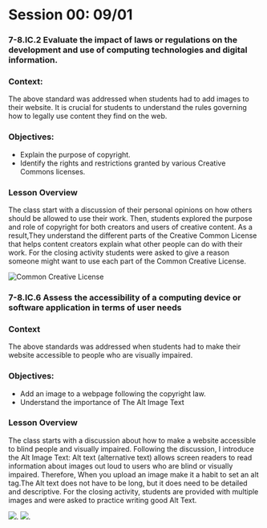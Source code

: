 # Session 00: 09/01

### 7-8.IC.2 Evaluate the impact of laws or regulations on the development and use of computing technologies and digital information.

### Context:
The above standard was addressed when students had to add images to their website. It is crucial for students  to understand the rules governing how to legally use content they find on the web.

###  Objectives: 
* Explain the purpose of copyright.
* Identify the rights and restrictions granted by various Creative Commons licenses.

### Lesson Overview
The class start with a discussion of their personal opinions on how others should be allowed to use their work. Then, students explored the purpose and role of copyright for both creators and users of creative content. As a result,They understand the  different parts of the Creative Common License that  helps content creators explain what other people can do with their work. For the closing activity students were asked to give a reason someone might want to use each part of the Common Creative License. 

![Common Creative License](http://fabacademy.org/2018/labs/fablabtrivandrum/students/aby-michael/Week19/image/CC%20at.png)


### 7-8.IC.6 Assess the accessibility of a computing device or software application in terms of user needs

### Context
The above standards was addressed when students had to make their website accessible to people who are visually impaired.

### Objectives:
* Add an image to a webpage following the copyright law.
* Understand the importance of The Alt Image Text

### Lesson Overview
The class starts with a discussion about how to make a website accessible to blind people and visually impaired. Following the discussion, I introduce the Alt Image Text: Alt text (alternative text) allows screen readers to read information about images out loud to users who are blind or visually impaired. Therefore, When you upload an image make it a habit to set an alt tag.The Alt text does not have to be long, but it does need to be detailed and descriptive. For the closing activity, students are provided with multiple images and were asked to practice writing good Alt Text.

![](https://www.crimsondesigns.com/blog/wp-content/uploads/2019/05/html-img-element.gif). 
![](https://www.talkingpdf.org/wp-content/uploads/2015/10/AltTextinSafari.jpg).
